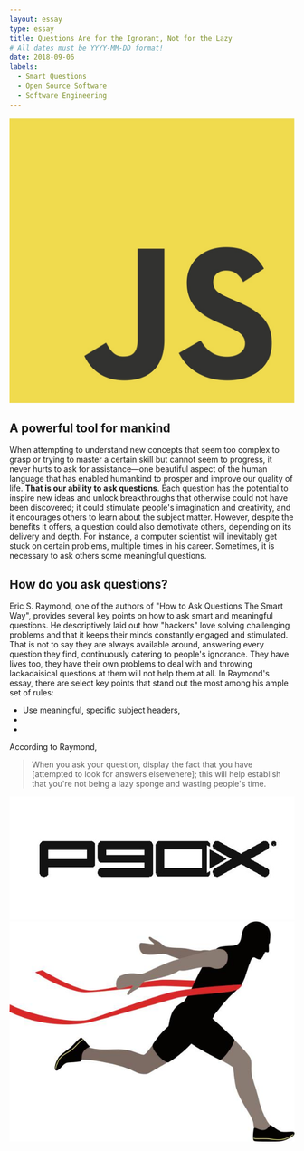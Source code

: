 ```yaml
---
layout: essay
type: essay
title: Questions Are for the Ignorant, Not for the Lazy
# All dates must be YYYY-MM-DD format!
date: 2018-09-06
labels:
  - Smart Questions
  - Open Source Software
  - Software Engineering
---
```


<img class="ui tiny left floated image" src="../images/javascript.jpg">

## A powerful tool for mankind

When attempting to understand new concepts that seem too complex to grasp or trying to master a certain skill but cannot seem to progress, it never hurts to ask for assistance—one beautiful aspect of the human language that has enabled humankind to prosper and improve our quality of life. **That is our ability to ask questions**. Each question has the potential to inspire new ideas and unlock breakthroughs that otherwise could not have been discovered; it could stimulate people's imagination and creativity, and it encourages others to learn about the subject matter. However, despite the benefits it offers, a question could also demotivate others, depending on its delivery and depth. For instance, a computer scientist will inevitably get stuck on certain problems, multiple times in his career. Sometimes, it is necessary to ask others some meaningful questions.

## How do you ask questions?

Eric S. Raymond, one of the authors of "How to Ask Questions The Smart Way", provides several key points on how to ask smart and meaningful questions. He descriptively laid out how "hackers" love solving challenging problems and that it keeps their minds constantly engaged and stimulated. That is not to say they are always available around, answering every question they find, continuously catering to people's ignorance. They have lives too, they have their own problems to deal with and throwing lackadaisical questions at them will not help them at all. In Raymond's essay, there are select key points that stand out the most among his ample set of rules: 

- Use meaningful, specific subject headers, 
- 
- 

According to Raymond,

> When you ask your question, display the fact that you have \[attempted to look for answers elsewehere\]; this will help establish that you're not being a lazy sponge and wasting people's time.



<img class="ui small left floated image" src="../images/p90x.jpg">



<img class="ui small right floated image" src="../images/finish.jpg">
